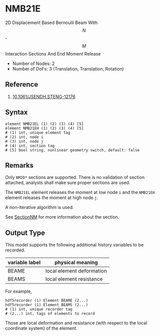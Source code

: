 # NMB21E

2D Displacement Based Bernoulli Beam With $$N$$-$$M$$ Interaction Sections And End Moment Release

* Number of Nodes: 2
* Number of DoFs: 3 (Translation, Translation, Rotation)

## Reference

1. [10.1061/JSENDH.STENG-12176](http://dx.doi.org/10.1061/JSENDH.STENG-12176)

## Syntax

```
element NMB21EL (1) (2) (3) (4) [5]
element NMB21EH (1) (2) (3) (4) [5]
# (1) int, unique element tag
# (2) int, node i
# (3) int, node j
# (4) int, section tag
# [5] bool string, nonlinear geometry switch, default: false
```

## Remarks

Only `NM2D*` sections are supported. There is no validation of section attached, analysts shall make sure proper
sections are used.

The `NMB21EL` element releases the moment at low node `i` and the `NMB21EH` element releases the moment at high node 
`j`.

A non-iterative algorithm is used.

See [SectionNM](../../Section/SectionNM/SectionNM.md) for more information about the section.

## Output Type

This model supports the following additional history variables to be recorded.

| variable label | physical meaning          |
|----------------|---------------------------|
| BEAME          | local element deformation |
| BEAMS          | local element resistance  |

For example,

```text
hdf5recorder (1) Element BEAME (2...)
hdf5recorder (1) Element BEAMS (2...)
# (1) int, unique recorder tag
# (2...) int, tags of elements to record
```

Those are local deformation and resistance (with respect to the local coordinate system) of the element.
